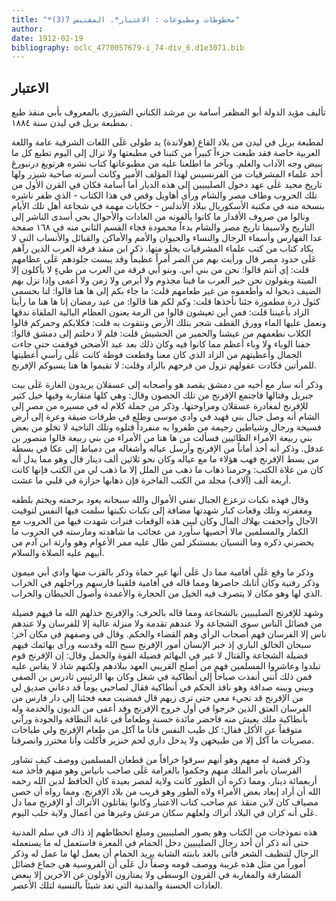 ```yaml
---
title: "*مخطوطات ومطبوعات : الاعتبار*. المقتبس 7(3)"
author: 
date: 1912-02-19
bibliography: oclc_4770057679-i_74-div_6.d1e3071.bib
---
```




##  الاعتبار 


 تأليف مؤيد الدولة أبو المظفر أسامة بن مرشد الكناني الشيزري بالمعروف بأبي منقذ طبع بمطبعة بريل في ليدن سنة  ١٨٨٤  . 

 لمطبعة بريل في ليدن من بلاد القاع (هولاندة) يد طولى عَلَى اللغات الشرقية عامة واللغة العربية خاصة فقد طبعت جزءاً كبيراً من كتبنا في مطبعتها ولا تزال إلى اليوم تطبع كل ما يبيض وجه الآداب والعلم. وبآخر ما اطلعنا عليه من مطبوعاتها كتاب نشره هرتويغ درنبورغ  أحد  علماء المشرقيات من الفرنسيس لهذا المؤلف الأمير وكانت أسرته صاحبة شيزر ولها تاريخ مجيد عَلَى عهد دخول الصليبيين إلى هذه الديار أما أسامة فكان في القرن الأول من تلك الحروب وطاف مصر والشام ورأى أهاويل وقص في هذا الكتاب - الذي ظفر ناشره بنسخة منه في مكتبة الأسكوريال ببلاد الأندلس - حكايات مهمة في شجاعة أهل تلك الأيام ونالوا من صروف الأقدار ما كانوا يألفونه من العادات والأحوال بحي أسدى الناشر إلى التاريخ ولاسيما تاريخ مصر والشام بدءاً محمودة فجاء القسم الثاني منه في  ١٦٨  صفحة عدا الفهارس وأسماء الرجال والنساء والحيوان والأمم والأماكن والقبائل والأنساب التي لا يكاد كتاب من كتب علماء المشرقيات يخلو منها.   ذكر ابن منقذ فرقة العرب الذين رآهم عَلَى حدود مصر قال ورأيت بهم من الضر أمراً عظيماً وقد يبست جلودهم عَلَى عظامهم قلت: إي أنتم قالوا: نحن من بني أبي. وبنو أبي فرقة من العرب من طيءٍ لا يأكلون إلا الميتة ويقولون نحن خير العرب ما فينا مجذوم ولا أبرص ولا زمن ولا أعمى وإذا نزل بهم الضيف ذبحوا له وأطعموه من غير طعامهم قلت: ما جاء بكم إلى ها هنا قالوا: لنا بحسمى كثول ذرة مطمورة جئنا نأخذها قلت: وكم لكم هنا قالوا: من عيد رمضان إنا ها هنا ما رأينا الزاد بأعيننا قلت: فمن أين تعيشون قالوا من الرمة يعنون العظام البالية الملقاة ندقها ونعمل عليها الماء وورق القطف شجر بتلك الأرض ونتقوت به قلت: فكلابكم وحمركم قالوا الكلاب نطعمهم من عيشنا والحمير من الحشيش قلت: فلم لا دخلتم إلى دمشق قالوا: خفنا الوباء ولا وباء أعظم مما كانوا فيه وكان ذلك بعد عيد الأضحى فوقفت حتى جاءت الجمال وأعطيتهم من الزاد الذي كان معنا وقطعت فوطة كانت عَلَى رأسي أعطيتها للمرأتين فكادت عقولهم تزول من فرحهم بالزاد وقلت: لا تقيموا ها هنا يسبوكم الإفرنج. 

 وذكر أنه سار مع أخيه من دمشق يقصد هو وأصحابه إلى عسقلان يريدون الغارة عَلَى بيت جبريل وقتالها فاجتمع الإفرنج من تلك الحصون وقال: وهي كلها متقاربة وفيها خيل كثير للإفرنج لمغادرة عسقلان ومراوحتها. وذكر من جملة كلام له في مسيره من مصر إلى الشام أنه وصل جبال بني فهيد في وادي موسى وطلع في طرقات ضيقة وعرة إلى أرض فسيحة ورجال وشياطين رجيمة من ظفروا به منفرداً قتلوه وتلك الناحية لا تخلو من بعض بني ربيعة الأمراء الظائيين فسألت من ها هنا من الأمراء من بني ربيعة قالوا منصور بن غدفل. وذكر أنه أخذ أماناً من الإفرنج وأرسل عياله وأشغاله من دمياط إلى عكا في بسطة من بسط الإفرنج فهب هؤلاء ما مع عياله وكان نحو  ثلاثين  ألف  دينار قال وهو مما يدل أنه كان من غلاة الكتب: وحرمنا ذهاب ما ذهب من الملل إلا ما ذهب لي من الكتب فإنها كانت  أربعة ألف  (آلاف) مجلد من الكتب الفاخرة فإن ذهابها حزازة في قلبي ما عشت. 

 وقال فهذه نكبات تزعزع الجبال تفني الأموال والله سبحانه يعود برحمته ويختم بلطفه ومغفرته وتلك وقعات كبار شهدتها مضافة إلى نكبات نكبتها سلمت فيها النفس لتوقيت الآجال وأجحفت بهلاك المال وكان لبين هذه الوقعات فترات شهدت فيها من الحروب مع   الكفار والمسلمين مالا أحصيها سأورد من عجائب ما شاهدته ومارسته في الحروب ما يحضرني ذكره وما النسيان بمستنكر لمن طال عليه ممر الأعوام وهو وارثة ابن آدم من أبيهم عليه الصلاة والسلام. 

 وذكر ما وقع عَلَى أفامية مما دل عَلَى أنها غير حماة وذكر بالقرب منها وادي أبي ميمون وذكر رفنية وكان أتابك حاصرها ومما قاله في أفامية فلقينا فارسهم وراجلهم في الخراب الذي لها وهو مكان لا يتصرف فيه الخيل من الحجارة والأعمدة وأصول الحيطان والخراب. 

 وشهد للإفرنج الصليبيين بالشجاعة ومما قاله بالحرف: والإفرنج خذلهم الله ما فيهم فضيلة من فضائل الناس سوى الشجاعة ولا عندهم تقدمة ولا منزلة عالية إلا للفرسان ولا عندهم ناس إلا الفرسان فهم أصحاب الرأي وهم القضاء والحكم. وقال في وصفهم في مكان آخر: سبحان الخالق الباري إذ خبر الإنسان أمور الإفرنج سبح الله وقدسه ورأى بهائمك فيهم فضيلة الشجاعة والقتال لا غير في البهائم فضيلة القوة والحمل وقال: إن الإفرنج قوم تبلدوا وعاشروا المسلمين فهم من أصلح القريبي العهد ببلادهم ولكنهم شاذ لا يقاس عليه فمن ذلك أنني أنفذت صباحاً إلى أنطاكية في شغل وكان بها الرئيس تادرس بن الصفي وبيني وبينه صداقة وهو نافذ الحكم في أنطاكية فقال لصاحبي يوماً قد دعاني صديق لي من الإفرنج قد تجيء معي حتى ترى زيهم قال فمضيت معه فجئنا إلى دار فارس من الفرسان العتق الذين خرجوا في أول خروج الإفرنج وقد أعفى من الديون والخدمة وله بأنطاكية ملك يعيش منه فاحضر مائدة حسنة وطعاماً في غاية النظافة والجودة ورآني متوقفاً عن الأكل فقال: كل طيب النفس فأنا ما آكل من طعام الإفرنج ولي طباخات مصريات ما آكل إلا من طبيخهن ولا يدخل داري لحم خنزير فأكلت وأنا محترز وانصرفنا. 

 وذكر قضية له معهم وهو أنهم سرقوا خرافاً من قطعان المسلمين ووصف كيف تشاور الفرسان بأمر الملك منهم وحكموا بالغرامة عَلَى صاحب بانياس وهو منهم فأخذ منه  أربعمائة  دينار. ومما ذكره أن الطور كانت ولاية لمصر بعيدة كان الحافظ لدين الله رحمه الله أن أراد إبعاد بعض الأمراء ولاه الطور وهو قريب من بلاد الإفرنج. ومما رواه أن   حصن مصياف كان لابن منقذ عم صاحب كتاب الاعتبار وكانوا يقاتلون الأتراك أو الإفرنج مما دل عَلَى أنه كزان في البلاد أتراك ولعلهم سكان مرعش وغيرها من أعمال ولاية حلب اليوم. 

 هذه نموذجات من الكتاب وهو يصور الصليبيين ومبلغ انحطاطهم إذ ذاك في سلم المدنية حتى أنه ذكر أن  أحد  رجال الصليبيين دخل الحمام في المعرة فاستعمل له ما يستعمله الرجال لتنظيف الشعر فأتى بالغد بابنته الشابة يريد الحمام أن يعمل لها ما عمل له وذكر أموراً من مثل هذه غريبة ووصف قومه وصفاً دل عَلَى أن الفروسية هي جماع فضائل المشارقة والمغاربة في القرون الوسطى ولا يمتازون الأولون عن الآخرين إلا ببعض العادات الحسنة والمدنية التي تعد شيئاً بالنسبة لتلك الأعصر. 
